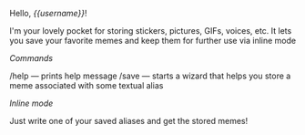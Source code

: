 Hello, *{{username}}*!

I'm your lovely pocket for storing stickers, pictures, GIFs, voices, etc. It lets you save your favorite memes and keep
them for further use via inline mode

*Commands*

/help — prints help message
/save — starts a wizard that helps you store a meme associated with some textual alias

*Inline mode*

Just write one of your saved aliases and get the stored memes!